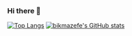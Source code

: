 ### Hi there 👋

[![Top Langs](https://github-readme-stats.vercel.app/api/top-langs/?username=bikmazefe)](https://github.com/anuraghazra/github-readme-stats)
[![bikmazefe's GitHub stats](https://github-readme-stats.vercel.app/api?username=bikmazefe)](https://github.com/anuraghazra/github-readme-stats)

<!--
**bikmazefe/bikmazefe** is a ✨ _special_ ✨ repository because its `README.md` (this file) appears on your GitHub profile.

Here are some ideas to get you started:

- 🔭 I’m currently working on ...
- 🌱 I’m currently learning ...
- 👯 I’m looking to collaborate on ...
- 🤔 I’m looking for help with ...
- 💬 Ask me about ...
- 📫 How to reach me: ...
- 😄 Pronouns: ...
- ⚡ Fun fact: ...
-->
